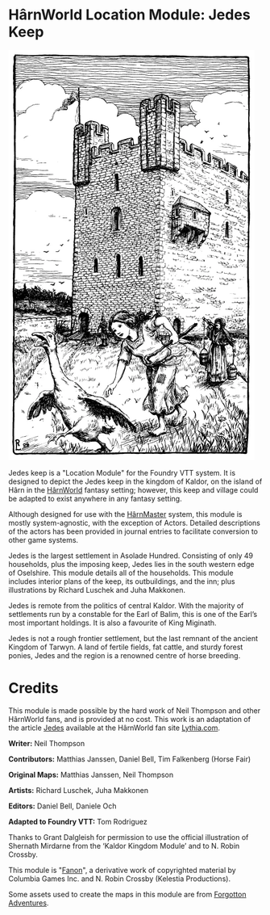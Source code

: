 # HârnWorld Location Module: Jedes Keep

![Jedes Keep](assets/images/jedes-keep.webp)

Jedes keep is a "Location Module" for the Foundry VTT system. It is designed to depict
the Jedes keep in the kingdom of Kaldor, on the island of Hârn in the
[HârnWorld](https://columbiagames.com/harnworld/) fantasy setting; however, this keep
and village could be adapted to exist anywhere in any fantasy setting.

Although designed for use with the [HârnMaster](https://foundryvtt.com/packages/hm3)
system, this module is mostly system-agnostic, with the exception of Actors.
Detailed descriptions of the actors has been provided in journal entries to facilitate
conversion to other game systems.

Jedes is the largest settlement in Asolade Hundred. Consisting of only 49 households,
plus the imposing keep, Jedes lies in the south western edge of Oselshire. This module
details all of the households. This module includes interior plans of the keep, its
outbuildings, and the inn; plus illustrations by Richard Luschek and Juha Makkonen.

Jedes is remote from the politics of central Kaldor. With the majority of settlements run
by a constable for the Earl of Balim, this is one of the Earl’s most important holdings.
It is also a favourite of King Miginath.

Jedes is not a rough frontier settlement, but the last remnant of the ancient Kingdom of
Tarwyn. A land of fertile fields, fat cattle, and sturdy forest ponies, Jedes and the
region is a renowned centre of horse breeding.

# Credits

This module is made possible by the hard work of Neil Thompson and other HârnWorld fans,
and is provided at no cost. This work is an adaptation of the article
[Jedes](https://www.lythia.com/harnworld/settlements/jedes/) available at the HârnWorld
fan site [Lythia.com](https://www.lythia.com/).

**Writer:** Neil Thompson

**Contributors:**  Matthias Janssen, Daniel Bell, Tim Falkenberg (Horse Fair)

**Original Maps:** Matthias Janssen, Neil Thompson

**Artists:** Richard Luschek, Juha Makkonen

**Editors:** Daniel Bell, Daniele Och

**Adapted to Foundry VTT:** Tom Rodriguez

Thanks to Grant Dalgleish for permission to use the official illustration of Shernath Mirdarne
from the ‘Kaldor Kingdom Module’ and to N. Robin Crossby.

This module is "[Fanon](https://www.lythia.com/about/publishing-fan-written-material/)",
a derivative work of copyrighted material by Columbia Games Inc. and N. Robin Crossby (Kelestia Productions).

Some assets used to create the maps in this module are from
[Forgotton Adventures](https://www.forgotten-adventures.net/).
